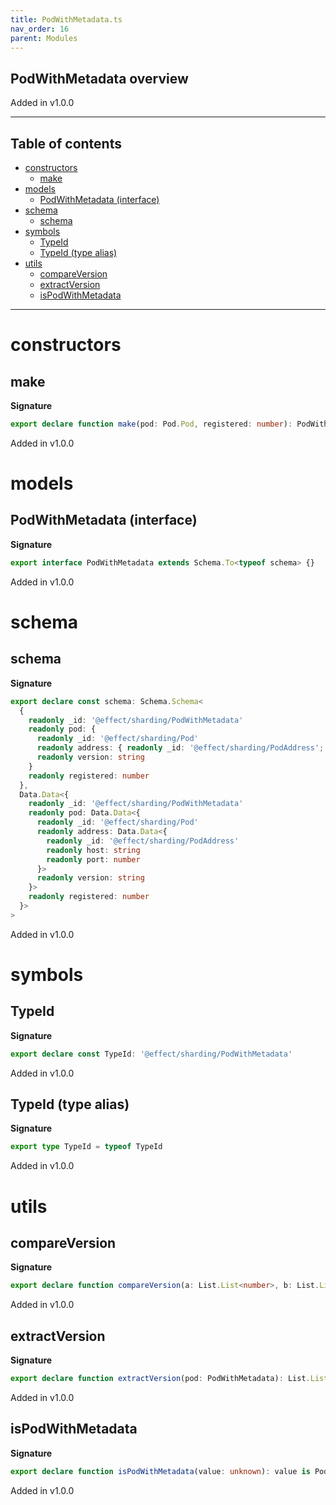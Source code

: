 ```yaml
---
title: PodWithMetadata.ts
nav_order: 16
parent: Modules
---
```


## PodWithMetadata overview

Added in v1.0.0

---

<h2 class="text-delta">Table of contents</h2>

- [constructors](#constructors)
  - [make](#make)
- [models](#models)
  - [PodWithMetadata (interface)](#podwithmetadata-interface)
- [schema](#schema)
  - [schema](#schema-1)
- [symbols](#symbols)
  - [TypeId](#typeid)
  - [TypeId (type alias)](#typeid-type-alias)
- [utils](#utils)
  - [compareVersion](#compareversion)
  - [extractVersion](#extractversion)
  - [isPodWithMetadata](#ispodwithmetadata)

---

# constructors

## make

**Signature**

```ts
export declare function make(pod: Pod.Pod, registered: number): PodWithMetadata
```

Added in v1.0.0

# models

## PodWithMetadata (interface)

**Signature**

```ts
export interface PodWithMetadata extends Schema.To<typeof schema> {}
```

Added in v1.0.0

# schema

## schema

**Signature**

```ts
export declare const schema: Schema.Schema<
  {
    readonly _id: '@effect/sharding/PodWithMetadata'
    readonly pod: {
      readonly _id: '@effect/sharding/Pod'
      readonly address: { readonly _id: '@effect/sharding/PodAddress'; readonly host: string; readonly port: number }
      readonly version: string
    }
    readonly registered: number
  },
  Data.Data<{
    readonly _id: '@effect/sharding/PodWithMetadata'
    readonly pod: Data.Data<{
      readonly _id: '@effect/sharding/Pod'
      readonly address: Data.Data<{
        readonly _id: '@effect/sharding/PodAddress'
        readonly host: string
        readonly port: number
      }>
      readonly version: string
    }>
    readonly registered: number
  }>
>
```

Added in v1.0.0

# symbols

## TypeId

**Signature**

```ts
export declare const TypeId: '@effect/sharding/PodWithMetadata'
```

Added in v1.0.0

## TypeId (type alias)

**Signature**

```ts
export type TypeId = typeof TypeId
```

Added in v1.0.0

# utils

## compareVersion

**Signature**

```ts
export declare function compareVersion(a: List.List<number>, b: List.List<number>): 0 | 1 | -1
```

Added in v1.0.0

## extractVersion

**Signature**

```ts
export declare function extractVersion(pod: PodWithMetadata): List.List<number>
```

Added in v1.0.0

## isPodWithMetadata

**Signature**

```ts
export declare function isPodWithMetadata(value: unknown): value is PodWithMetadata
```

Added in v1.0.0
